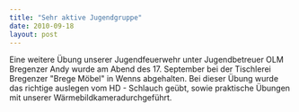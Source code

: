 ```yaml
---
title: "Sehr aktive Jugendgruppe"
date: 2010-09-18
layout: post
---
```


Eine weitere Übung unserer Jugendfeuerwehr unter Jugendbetreuer OLM Bregenzer Andy wurde am Abend des 17. September bei der Tischlerei Bregenzer "Brege Möbel" in Wenns abgehalten. Bei dieser Übung wurde das richtige auslegen vom HD - Schlauch geübt, sowie praktische Übungen mit unserer Wärmebildkameradurchgeführt.